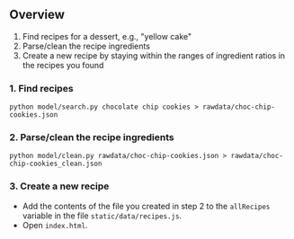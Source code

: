 
## Overview

1. Find recipes for a dessert, e.g., "yellow cake"
2. Parse/clean the recipe ingredients
3. Create a new recipe by staying within the ranges of ingredient ratios in the recipes you found

### 1. Find recipes

`python model/search.py chocolate chip cookies > rawdata/choc-chip-cookies.json`

### 2. Parse/clean the recipe ingredients

`python model/clean.py rawdata/choc-chip-cookies.json > rawdata/choc-chip-cookies_clean.json`

### 3. Create a new recipe

* Add the contents of the file you created in step 2 to the `allRecipes` variable in the file `static/data/recipes.js`.
* Open `index.html`.
